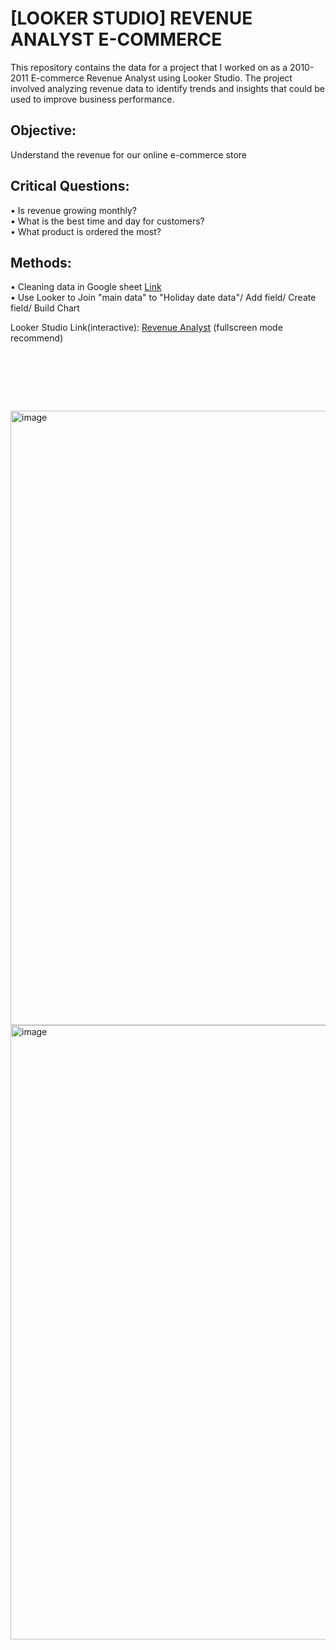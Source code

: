 # [LOOKER STUDIO] REVENUE ANALYST E-COMMERCE

This repository contains the data for a project that I worked on as a 2010-2011 E-commerce Revenue Analyst using Looker Studio. The project involved analyzing revenue data to identify trends and insights that could be used to improve business performance.


## Objective: 
Understand the revenue for our online e-commerce store


## Critical Questions:
• Is revenue growing monthly? <br/>
• What is the best time and day for customers? <br/>
• What product is ordered the most?


## Methods: 
• Cleaning data in Google sheet <a href="https://docs.google.com/spreadsheets/d/1Rn7SBv-MQQhCbNhfW8hSTuVPNBCSI1TZXek1VWzaEYQ/edit#gid=1814006335">Link</a> <br/> 
• Use Looker to Join "main data" to "Holiday date data"/ Add field/ Create field/ Build Chart <br/>


Looker Studio Link(interactive): <a href="https://lookerstudio.google.com/reporting/5038e02a-1b2d-42f6-99e6-84f8f91da137/page/z5qXD">Revenue Analyst</a> (fullscreen mode recommend)	
<pre>




   
</pre>
<img width="983" alt="image" src="https://github.com/Inyourdreams12/REVENUE_ANALYST_ECOMMERCE_LOOKERSTUDIO/assets/119731058/da96e80f-3592-4f92-8602-5e09e958e686">
<img width="983" alt="image" src="https://github.com/Inyourdreams12/REVENUE_ANALYST_ECOMMERCE_LOOKERSTUDIO/assets/119731058/649a156a-e11c-44ab-9e82-ae443261bc9c">


